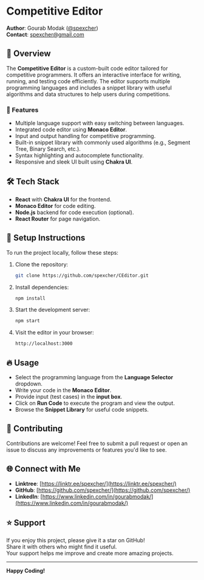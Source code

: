 # Competitive Editor

**Author**: Gourab Modak ([@spexcher](https://github.com/spexcher))  
**Contact**: spexcher@gmail.com

## 📜 Overview

The **Competitive Editor** is a custom-built code editor tailored for competitive programmers. It offers an interactive interface for writing, running, and testing code efficiently. The editor supports multiple programming languages and includes a snippet library with useful algorithms and data structures to help users during competitions.

### 🌟 Features

- Multiple language support with easy switching between languages.
- Integrated code editor using **Monaco Editor**.
- Input and output handling for competitive programming.
- Built-in snippet library with commonly used algorithms (e.g., Segment Tree, Binary Search, etc.).
- Syntax highlighting and autocomplete functionality.
- Responsive and sleek UI built using **Chakra UI**.

## 🛠️ Tech Stack

- **React** with **Chakra UI** for the frontend.
- **Monaco Editor** for code editing.
- **Node.js** backend for code execution (optional).
- **React Router** for page navigation.

## 🚧 Setup Instructions

To run the project locally, follow these steps:

1. Clone the repository:
   ```bash
   git clone https://github.com/spexcher/CEditor.git
   ```

2. Install dependencies:
   ```bash
   npm install
   ```

3. Start the development server:
   ```bash
   npm start
   ```

4. Visit the editor in your browser:
   ```bash
   http://localhost:3000
   ```

## 🔥 Usage

- Select the programming language from the **Language Selector** dropdown.
- Write your code in the **Monaco Editor**.
- Provide input (test cases) in the **input box**.
- Click on **Run Code** to execute the program and view the output.
- Browse the **Snippet Library** for useful code snippets.

## 🤝 Contributing

Contributions are welcome! Feel free to submit a pull request or open an issue to discuss any improvements or features you'd like to see.

## 🌐 Connect with Me

- **Linktree**: [https://linktr.ee/spexcher/](https://linktr.ee/spexcher/)
- **GitHub**: [https://github.com/spexcher/](https://github.com/spexcher/)
- **LinkedIn**: [https://www.linkedin.com/in/gourabmodak/](https://www.linkedin.com/in/gourabmodak/)

## ⭐ Support

If you enjoy this project, please give it a star on GitHub!  
Share it with others who might find it useful.  
Your support helps me improve and create more amazing projects.

---

**Happy Coding!**
